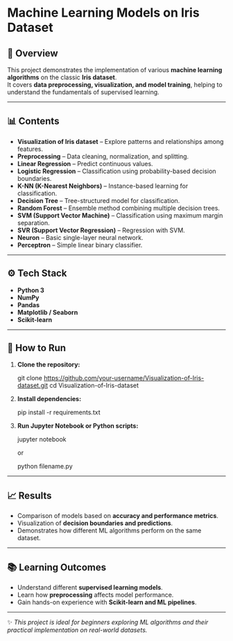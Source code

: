 # Machine Learning Models on Iris Dataset  

## 📌 Overview  
This project demonstrates the implementation of various **machine learning algorithms** on the classic **Iris dataset**.  
It covers **data preprocessing, visualization, and model training**, helping to understand the fundamentals of supervised learning.  

---

## 📊 Contents  
- **Visualization of Iris dataset** – Explore patterns and relationships among features.  
- **Preprocessing** – Data cleaning, normalization, and splitting.  
- **Linear Regression** – Predict continuous values.  
- **Logistic Regression** – Classification using probability-based decision boundaries.  
- **K-NN (K-Nearest Neighbors)** – Instance-based learning for classification.  
- **Decision Tree** – Tree-structured model for classification.  
- **Random Forest** – Ensemble method combining multiple decision trees.  
- **SVM (Support Vector Machine)** – Classification using maximum margin separation.  
- **SVR (Support Vector Regression)** – Regression with SVM.  
- **Neuron** – Basic single-layer neural network.  
- **Perceptron** – Simple linear binary classifier.  

---

## ⚙️ Tech Stack  
- **Python 3**  
- **NumPy**  
- **Pandas**  
- **Matplotlib / Seaborn**  
- **Scikit-learn**  

---

## 🚀 How to Run  

1. **Clone the repository:**  
  
   git clone https://github.com/your-username/Visualization-of-Iris-dataset.git
   cd Visualization-of-Iris-dataset


2. **Install dependencies:**  

   pip install -r requirements.txt
  

3. **Run Jupyter Notebook or Python scripts:**  

   jupyter notebook
 
   or  

   python filename.py


---

## 📈 Results  
- Comparison of models based on **accuracy and performance metrics**.  
- Visualization of **decision boundaries and predictions**.  
- Demonstrates how different ML algorithms perform on the same dataset.  

---

## 📚 Learning Outcomes  
- Understand different **supervised learning models**.  
- Learn how **preprocessing** affects model performance.  
- Gain hands-on experience with **Scikit-learn and ML pipelines**.  

---

✨ *This project is ideal for beginners exploring ML algorithms and their practical implementation on real-world datasets.*  
